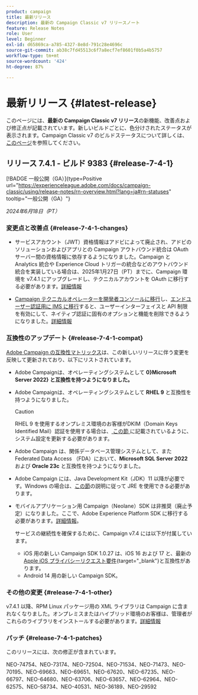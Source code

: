 ```yaml
---
product: campaign
title: 最新リリース
description: 最新の Campaign Classic v7 リリースノート
feature: Release Notes
role: User
level: Beginner
exl-id: d65869ca-a785-4327-8e8d-791c28e4696c
source-git-commit: ab38c7fd45513c6f7a8ecf7ef8601f0b5a4b5757
workflow-type: tm+mt
source-wordcount: '424'
ht-degree: 87%

---
```


# 最新リリース {#latest-release}

このページには、**最新の Campaign Classic v7 リリース**&#x200B;の新機能、改善点および修正点が記載されています。新しいビルドごとに、色分けされたステータスが表示されます。Campaign Classic v7 のビルドステータスについて詳しくは、[このページ](rn-overview.md)を参照してください。

## リリース 7.4.1 - ビルド 9383 {#release-7-4-1}

[!BADGE 一般公開（GA）]{type=Positive url="https://experienceleague.adobe.com/docs/campaign-classic/using/release-notes/rn-overview.html?lang=ja#rn-statuses" tooltip="一般公開（GA）"}

_2024年6月18日（PT）_

### 変更点と改善点 {#release-7-4-1-changes}

* サービスアカウント（JWT）資格情報はアドビによって廃止され、アドビのソリューションおよびアプリとの Campaign アウトバウンド統合は OAuth サーバー間の資格情報に依存するようになりました。Campaign と Analytics 統合や Experience Cloud トリガーの統合などのアウトバウンド統合を実装している場合は、2025年1月27日（PT）までに、Campaign 環境を v7.4.1 にアップグレードし、テクニカルアカウントを OAuth に移行する必要があります。[詳細情報](../../integrations/using/oauth-technical-account.md)

* [Campaign テクニカルオペレーターを開発者コンソールに移行](../../technotes/using/ims-migration.md)し、[エンドユーザー認証用に IMS に移行](../../technotes/using/migrate-users-to-ims.md)すると、ユーザーインターフェイスと API 制限を有効にして、ネイティブ認証に固有のオプションと機能を削除できるようになりました。[詳細情報](../../technotes/using/impact-ims-migration.md)


### 互換性のアップデート {#release-7-4-1-compat}

[Adobe Campaign の互換性マトリックス](compatibility-matrix.md)は、この新しいリリースに伴う変更を反映して更新されており、以下にリストされています。

* Adobe Campaignは、オペレーティングシステムとして **0}Microsoft Server 2022} と互換性を持つようになりました。**
* Adobe Campaignは、オペレーティングシステムとして **RHEL 9** と互換性を持つようになりました。

  >[!CAUTION]
  >
  >RHEL 9 を使用するオンプレミス環境のお客様がDKIM（Domain Keys Identified Mail）認証を使用する場合は、[ この節 ](../../installation/using/installing-packages-with-linux.md#rhel-9-update) に記載されているように、システム設定を更新する必要があります。


* Adobe Campaign は、関係データベース管理システムとして、また Federated Data Access （FDA）において、**Microsoft SQL Server 2022** および **Oracle 23c** と互換性を持つようになりました。

* Adobe Campaign には、Java Development Kit（JDK）11 以降が必要です。Windows の場合は、[この節](../../installation/using/application-server.md#jdk)の説明に従って JRE を使用できる必要があります。

* モバイルアプリケーション用 Campaign（Neolane）SDK は非推奨（廃止予定）になりました。ここで、Adobe Experience Platform SDK に移行する必要があります。[詳細情報](deprecated-features.md)。

  サービスの継続性を確保するために、Campaign v7.4 には以下が付属しています。

   * iOS 用の新しい Campaign SDK 1.0.27 は、iOS 16 および 17 と、最新の [Apple iOS プライバシーリクエスト要件](https://developer.apple.com/news/?id=r1henawx){target="_blank"}と互換性があります。
   * Android 14 用の新しい Campaign SDK。

### その他の変更 {#release-7-4-1-other}

v7.4.1 以降、RPM Linux パッケージ用の XML ライブラリは Campaign に含まれなくなりました。オンプレミスまたはハイブリッド環境のお客様は、管理者がこれらのライブラリをインストールする必要があります。[詳細情報](../../installation/using/installing-packages-with-linux.md)

### パッチ {#release-7-4-1-patches}

このリリースには、次の修正が含まれています。

NEO-74754、NEO-73174、NEO-72504、NEO-71534、NEO-71473、NEO-70195、NEO-69663、NEO-69651、NEO-67620、NEO-67235、NEO-66797、NEO-64680、NEO-63706、NEO-63657、NEO-62964、NEO-62575、NEO-58734、NEO-40531、NEO-36189、NEO-29592

